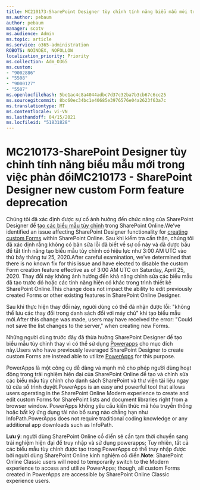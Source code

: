 ```yaml
---
title: MC210173-SharePoint Designer tùy chỉnh tính năng biểu mẫu mới trong việc phản đối
ms.author: pebaum
author: pebaum
manager: scotv
ms.audience: Admin
ms.topic: article
ms.service: o365-administration
ROBOTS: NOINDEX, NOFOLLOW
localization_priority: Priority
ms.collection: Adm_O365
ms.custom:
- "9002886"
- "5508"
- "9000127"
- "5507"
ms.openlocfilehash: 5be1ac4c8a4044adbc7d37c32ba7b3cb67c6cc25
ms.sourcegitcommit: 8bc60ec34bc1e40685e3976576e04a2623f63a7c
ms.translationtype: MT
ms.contentlocale: vi-VN
ms.lasthandoff: 04/15/2021
ms.locfileid: "51831828"
---
```

# <a name="mc210173---sharepoint-designer-new-custom-form-feature-deprecation"></a><span data-ttu-id="267b2-102">MC210173-SharePoint Designer tùy chỉnh tính năng biểu mẫu mới trong việc phản đối</span><span class="sxs-lookup"><span data-stu-id="267b2-102">MC210173 - SharePoint Designer new custom Form feature deprecation</span></span>

<span data-ttu-id="267b2-103">Chúng tôi đã xác định được sự cố ảnh hưởng đến chức năng của SharePoint Designer để [tạo các biểu mẫu tùy chỉnh](https://support.microsoft.com/en-us/office/create-a-custom-list-form-using-sharepoint-designer-917d8fdb-ee00-4441-adb3-a94612d1d105?ui=en-us&rs=en-us&ad=us#bm2) trong SharePoint Online.</span><span class="sxs-lookup"><span data-stu-id="267b2-103">We’ve identified an issue affecting SharePoint Designer functionality for [creating custom Forms](https://support.microsoft.com/en-us/office/create-a-custom-list-form-using-sharepoint-designer-917d8fdb-ee00-4441-adb3-a94612d1d105?ui=en-us&rs=en-us&ad=us#bm2) within SharePoint Online.</span></span> <span data-ttu-id="267b2-104">Sau khi kiểm tra cẩn thận, chúng tôi đã xác định rằng không có bản sửa lỗi đã biết về sự cố này và đã được bầu để tắt tính năng tạo biểu mẫu tùy chỉnh có hiệu lực như 3:00 AM UTC vào thứ bảy tháng tư 25, 2020.</span><span class="sxs-lookup"><span data-stu-id="267b2-104">After careful examination, we’ve determined that there is no known fix for this issue and have elected to disable the custom Form creation feature effective as of 3:00 AM UTC on Saturday, April 25, 2020.</span></span> <span data-ttu-id="267b2-105">Thay đổi này không ảnh hưởng đến khả năng chỉnh sửa các biểu mẫu đã tạo trước đó hoặc các tính năng hiện có khác trong trình thiết kế SharePoint Online.</span><span class="sxs-lookup"><span data-stu-id="267b2-105">This change does not impact the ability to edit previously created Forms or other existing features in SharePoint Online Designer.</span></span>

<span data-ttu-id="267b2-106">Sau khi thực hiện thay đổi này, người dùng có thể đã nhận được lỗi: "không thể lưu các thay đổi trong danh sách đối với máy chủ" khi tạo biểu mẫu mới.</span><span class="sxs-lookup"><span data-stu-id="267b2-106">After this change was made, users may have received the error: "Could not save the list changes to the server," when creating new Forms.</span></span>

<span data-ttu-id="267b2-107">Những người dùng trước đây đã thừa hưởng SharePoint Designer để tạo biểu mẫu tùy chỉnh thay vì có thể sử dụng [Powerapps](https://docs.microsoft.com/powerapps/maker/canvas-apps/customize-list-form) cho mục đích này.</span><span class="sxs-lookup"><span data-stu-id="267b2-107">Users who have previously leveraged SharePoint Designer to create custom Forms are instead able to utilize [PowerApps](https://docs.microsoft.com/powerapps/maker/canvas-apps/customize-list-form) for this purpose.</span></span>

<span data-ttu-id="267b2-108">PowerApps là một công cụ dễ dàng và mạnh mẽ cho phép người dùng hoạt động trong trải nghiệm hiện đại của SharePoint Online để tạo và chỉnh sửa các biểu mẫu tùy chỉnh cho danh sách SharePoint và thư viện tài liệu ngay từ cửa sổ trình duyệt.</span><span class="sxs-lookup"><span data-stu-id="267b2-108">PowerApps is an easy and powerful tool that allows users operating in the SharePoint Online Modern experience to create and edit custom Forms for SharePoint lists and document libraries right from a browser window.</span></span> <span data-ttu-id="267b2-109">PowerApps không yêu cầu kiến thức mã hóa truyền thống hoặc bất kỳ ứng dụng tải nào bổ sung nào chẳng hạn như InfoPath.</span><span class="sxs-lookup"><span data-stu-id="267b2-109">PowerApps does not require traditional coding knowledge or any additional app downloads such as InfoPath.</span></span>

<span data-ttu-id="267b2-110">**Lưu ý**: người dùng SharePoint Online cổ điển sẽ cần tạm thời chuyển sang trải nghiệm hiện đại để truy nhập và sử dụng powerapps; Tuy nhiên, tất cả các biểu mẫu tùy chỉnh được tạo trong PowerApps có thể truy nhập được bởi người dùng SharePoint Online kinh nghiệm cổ điển.</span><span class="sxs-lookup"><span data-stu-id="267b2-110">**Note**: SharePoint Online Classic users will need to temporarily switch to the Modern experience to access and utilize PowerApps; though, all custom Forms created in PowerApps are accessible by SharePoint Online Classic experience users.</span></span>
